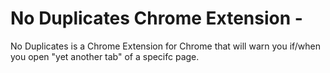 # No Duplicates Chrome Extension - 

No Duplicates is a Chrome Extension for Chrome that will warn you if/when you open "yet another tab" of a specifc page. 


